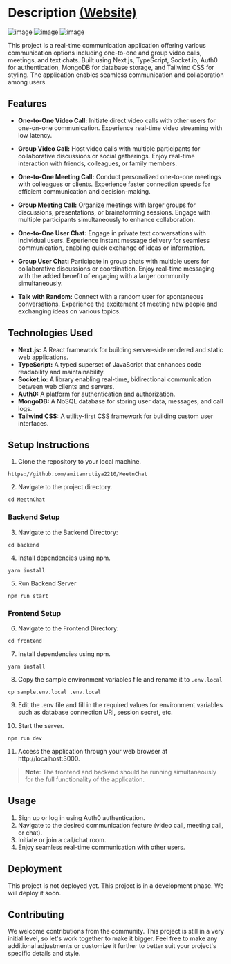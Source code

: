 # Description [(Website)](https://meetn-chat.vercel.app/)

![image](https://github.com/amitamrutiya2210/MeetnChat/assets/91112485/1da19f87-2ac0-4180-b1b8-85acd9904163)
![image](https://github.com/amitamrutiya2210/MeetnChat/assets/91112485/a371ca16-6976-4bfd-b81e-206f6b4f89b2)
![image](https://github.com/amitamrutiya2210/MeetnChat/assets/91112485/e7c39377-bec2-45ea-9a8e-7fcd6c14a23f)


This project is a real-time communication application offering various communication options including one-to-one and group video calls, meetings, and text chats. Built using Next.js, TypeScript, Socket.io, Auth0 for authentication, MongoDB for database storage, and Tailwind CSS for styling. The application enables seamless communication and collaboration among users.

## Features

- **One-to-One Video Call:** Initiate direct video calls with other users for one-on-one communication. Experience real-time video streaming with low latency.

- **Group Video Call:** Host video calls with multiple participants for collaborative discussions or social gatherings. Enjoy real-time interaction with friends, colleagues, or family members.

- **One-to-One Meeting Call:** Conduct personalized one-to-one meetings with colleagues or clients. Experience faster connection speeds for efficient communication and decision-making.

- **Group Meeting Call:** Organize meetings with larger groups for discussions, presentations, or brainstorming sessions. Engage with multiple participants simultaneously to enhance collaboration.

- **One-to-One User Chat:** Engage in private text conversations with individual users. Experience instant message delivery for seamless communication, enabling quick exchange of ideas or information.

- **Group User Chat:** Participate in group chats with multiple users for collaborative discussions or coordination. Enjoy real-time messaging with the added benefit of engaging with a larger community simultaneously.

- **Talk with Random:** Connect with a random user for spontaneous conversations. Experience the excitement of meeting new people and exchanging ideas on various topics.


## Technologies Used

- **Next.js:** A React framework for building server-side rendered and static web applications.
- **TypeScript:** A typed superset of JavaScript that enhances code readability and maintainability.
- **Socket.io:** A library enabling real-time, bidirectional communication between web clients and servers.
- **Auth0:** A platform for authentication and authorization.
- **MongoDB:** A NoSQL database for storing user data, messages, and call logs.
- **Tailwind CSS:** A utility-first CSS framework for building custom user interfaces.

## Setup Instructions

1. Clone the repository to your local machine.
```
https://github.com/amitamrutiya2210/MeetnChat
```

2. Navigate to the project directory.
```
cd MeetnChat
```

### Backend Setup

3. Navigate to the Backend Directory:
```
cd backend
```

4. Install dependencies using npm.
```
yarn install
```

5. Run Backend Server
```
npm run start
```

### Frontend Setup

6. Navigate to the Frontend Directory:
```
cd frontend
```

7. Install dependencies using npm.
```
yarn install
```

8. Copy the sample environment variables file and rename it to `.env.local`
```
cp sample.env.local .env.local
```

9. Edit the .env file and fill in the required values for environment variables such as database
connection URI, session secret, etc.

10. Start the server.
```
npm run dev
```

11. Access the application through your web browser at http://localhost:3000.

> **Note**: The frontend and backend should be running simultaneously for the full functionality of the application.

## Usage
1. Sign up or log in using Auth0 authentication.
2. Navigate to the desired communication feature (video call, meeting call, or chat).
3. Initiate or join a call/chat room.
4. Enjoy seamless real-time communication with other users.

## Deployment
This project is not deployed yet. This project is in a development phase. We will deploy it soon.

## Contributing
We welcome contributions from the community. This project is still in a very initial level, so let's work together to make it bigger. Feel free to make any additional adjustments or customize it further to better suit your project's specific details and style.
